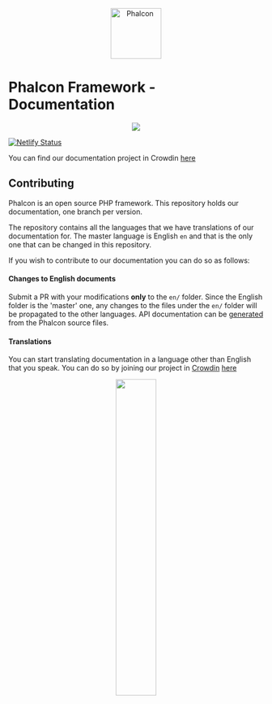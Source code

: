 <p align="center"><a href="https://docs.phalconphp.com" target="_blank">
    <img src="https://assets.phalconphp.com/phalcon/images/svg/phalcon-logo-transparent-black.svg" height="100" alt="Phalcon"/>
</a></p>

# Phalcon Framework - Documentation

<p align="center"><a href="https://www.netlify.com">
    <img src="https://www.netlify.com/img/global/badges/netlify-color-accent.svg"/>
</a></p>

[![Netlify Status](https://api.netlify.com/api/v1/badges/96373ff5-88bd-4788-9d2d-1d40f4759803/deploy-status)](https://app.netlify.com/sites/phalcon-docs/deploys)

You can find our documentation project in Crowdin [here](https://crowdin.com/project/phalcon-documentation)

## Contributing 

Phalcon is an open source PHP framework. This repository holds our documentation, one branch per version.

The repository contains all the languages that we have translations of our documentation for. The master language is English `en` and that is the only one that can be changed in this repository.

If you wish to contribute to our documentation you can do so as follows:

#### Changes to English documents
Submit a PR with your modifications **only** to the `en/` folder. Since the English folder is the 'master' one, any changes to the files under the `en/` folder will be propagated to the other languages.
API documentation can be [generated](https://github.com/phalcon/cphalcon#generating-api-documentation) from the Phalcon source files.
#### Translations
You can start translating documentation in a language other than English that you speak. You can do so by joining our project in [Crowdin](https://crowdin.com) [here](https://crowdin.com/project/phalcon-documentation/)

<p align="center">
    <a href="https://crowdin.com">
        <img src="https://assets.phalconphp.com/phalcon/images/backers/crowdin.png" width="40%"/>
    </a>
</p>
